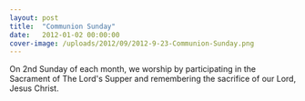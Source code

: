 ```yaml
---
layout: post
title:  "Communion Sunday"
date:   2012-01-02 00:00:00
cover-image: /uploads/2012/09/2012-9-23-Communion-Sunday.png
---
```

On 2nd Sunday of each month, we worship by participating in the Sacrament of The Lord's Supper and remembering the sacrifice of our Lord, Jesus Christ.